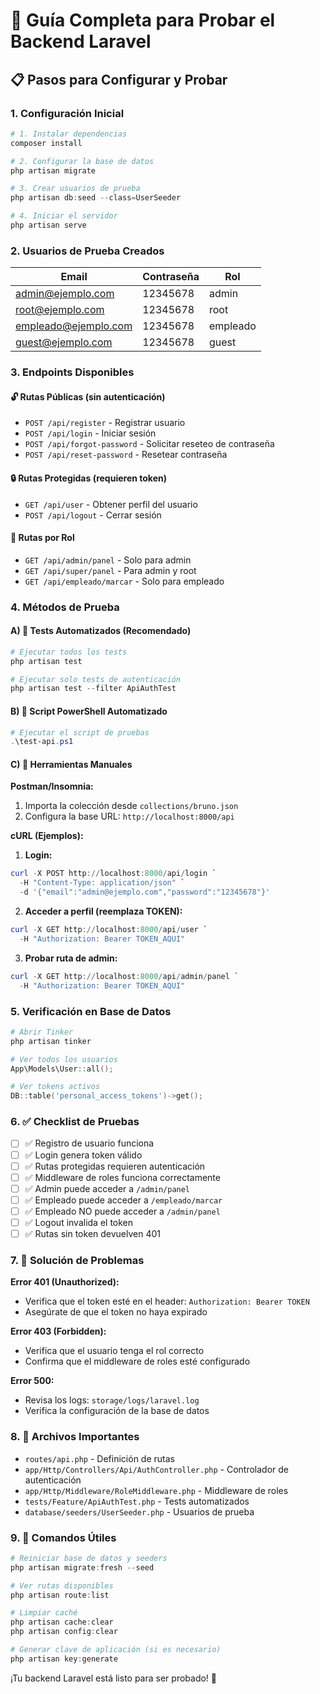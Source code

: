 # 🚀 Guía Completa para Probar el Backend Laravel

## 📋 Pasos para Configurar y Probar

### 1. Configuración Inicial

```powershell
# 1. Instalar dependencias
composer install

# 2. Configurar la base de datos
php artisan migrate

# 3. Crear usuarios de prueba
php artisan db:seed --class=UserSeeder

# 4. Iniciar el servidor
php artisan serve
```

### 2. Usuarios de Prueba Creados

| Email | Contraseña | Rol |
|-------|------------|-----|
| admin@ejemplo.com | 12345678 | admin |
| root@ejemplo.com | 12345678 | root |
| empleado@ejemplo.com | 12345678 | empleado |
| guest@ejemplo.com | 12345678 | guest |

### 3. Endpoints Disponibles

#### 🔓 Rutas Públicas (sin autenticación)
- `POST /api/register` - Registrar usuario
- `POST /api/login` - Iniciar sesión
- `POST /api/forgot-password` - Solicitar reseteo de contraseña
- `POST /api/reset-password` - Resetear contraseña

#### 🔒 Rutas Protegidas (requieren token)
- `GET /api/user` - Obtener perfil del usuario
- `POST /api/logout` - Cerrar sesión

#### 👥 Rutas por Rol
- `GET /api/admin/panel` - Solo para admin
- `GET /api/super/panel` - Para admin y root
- `GET /api/empleado/marcar` - Solo para empleado

### 4. Métodos de Prueba

#### A) 🧪 Tests Automatizados (Recomendado)
```powershell
# Ejecutar todos los tests
php artisan test

# Ejecutar solo tests de autenticación
php artisan test --filter ApiAuthTest
```

#### B) 🔧 Script PowerShell Automatizado
```powershell
# Ejecutar el script de pruebas
.\test-api.ps1
```

#### C) 📱 Herramientas Manuales

**Postman/Insomnia:**
1. Importa la colección desde `collections/bruno.json`
2. Configura la base URL: `http://localhost:8000/api`

**cURL (Ejemplos):**

1. **Login:**
```powershell
curl -X POST http://localhost:8000/api/login `
  -H "Content-Type: application/json" `
  -d '{"email":"admin@ejemplo.com","password":"12345678"}'
```

2. **Acceder a perfil (reemplaza TOKEN):**
```powershell
curl -X GET http://localhost:8000/api/user `
  -H "Authorization: Bearer TOKEN_AQUI"
```

3. **Probar ruta de admin:**
```powershell
curl -X GET http://localhost:8000/api/admin/panel `
  -H "Authorization: Bearer TOKEN_AQUI"
```

### 5. Verificación en Base de Datos

```powershell
# Abrir Tinker
php artisan tinker

# Ver todos los usuarios
App\Models\User::all();

# Ver tokens activos
DB::table('personal_access_tokens')->get();
```

### 6. ✅ Checklist de Pruebas

- [ ] ✅ Registro de usuario funciona
- [ ] ✅ Login genera token válido
- [ ] ✅ Rutas protegidas requieren autenticación
- [ ] ✅ Middleware de roles funciona correctamente
- [ ] ✅ Admin puede acceder a `/admin/panel`
- [ ] ✅ Empleado puede acceder a `/empleado/marcar`
- [ ] ✅ Empleado NO puede acceder a `/admin/panel`
- [ ] ✅ Logout invalida el token
- [ ] ✅ Rutas sin token devuelven 401

### 7. 🐛 Solución de Problemas

**Error 401 (Unauthorized):**
- Verifica que el token esté en el header: `Authorization: Bearer TOKEN`
- Asegúrate de que el token no haya expirado

**Error 403 (Forbidden):**
- Verifica que el usuario tenga el rol correcto
- Confirma que el middleware de roles esté configurado

**Error 500:**
- Revisa los logs: `storage/logs/laravel.log`
- Verifica la configuración de la base de datos

### 8. 📁 Archivos Importantes

- `routes/api.php` - Definición de rutas
- `app/Http/Controllers/Api/AuthController.php` - Controlador de autenticación
- `app/Http/Middleware/RoleMiddleware.php` - Middleware de roles
- `tests/Feature/ApiAuthTest.php` - Tests automatizados
- `database/seeders/UserSeeder.php` - Usuarios de prueba

### 9. 🔧 Comandos Útiles

```powershell
# Reiniciar base de datos y seeders
php artisan migrate:fresh --seed

# Ver rutas disponibles
php artisan route:list

# Limpiar caché
php artisan cache:clear
php artisan config:clear

# Generar clave de aplicación (si es necesario)
php artisan key:generate
```

¡Tu backend Laravel está listo para ser probado! 🎉
